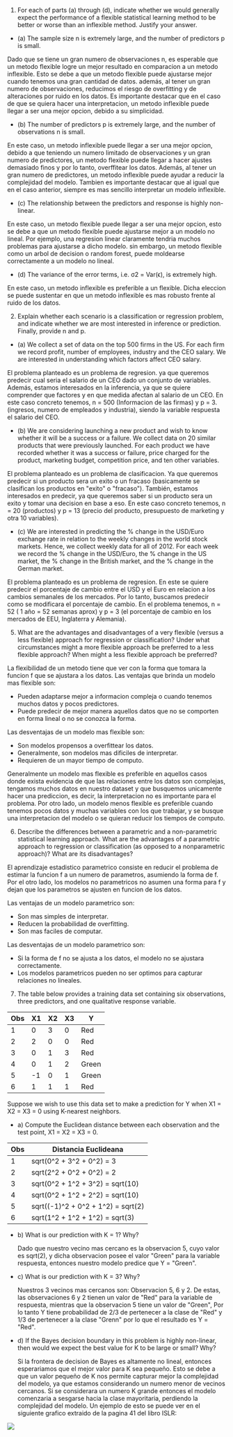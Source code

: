 1. For each of parts (a) through (d), indicate whether we would generally expect the performance of a flexible 
statistical learning method to be better or worse than an inflexible method. Justify your answer.


- (a) The sample size n is extremely large, and the number of predictors p is small.

Dado que se tiene un gran numero de observaciones n, es esperable que un metodo flexible logre un mejor resultado en 
comparacion a un metodo inflexible. Esto se debe a que un metodo flexible puede ajustarse mejor cuando tenemos una gran
cantidad de datos. además, al tener un gran numero de observaciones, reducimos el riesgo de overfitting y de 
alteraciones por ruido en los datos. Es importante destacar que en el caso de que se quiera hacer una interpretacion, 
un metodo inflexible puede llegar a ser una mejor opcion, debido a su simplicidad.

- (b) The number of predictors p is extremely large, and the number of observations n is small.

En este caso, un metodo inflexible puede llegar a ser una mejor opcion, debido a que teniendo un numero limitado de 
observaciones y un gran numero de predictores, un metodo flexible puede llegar a hacer ajustes demasiado finos y por lo 
tanto, overffitear los datos. Además, al tener un gran numero de predictores, un metodo inflexible puede ayudar a reducir
la complejidad del modelo. Tambien es importante destacar que al igual que en el caso anterior, siempre es mas sencillo
interpretar un modelo inflexible.


- (c) The relationship between the predictors and response is highly non-linear.

En este caso, un metodo flexible puede llegar a ser una mejor opcion, esto se debe a que un metodo flexible puede 
ajustarse mejor a un modelo no lineal. Por ejemplo, una regresion linear claramente tendria muchos problemas para
ajustarse a dicho modelo. sin embargo, un metodo flexible como un arbol de decision o random forest, puede moldearse 
correctamente a un modelo no lineal.


- (d) The variance of the error terms, i.e. σ2 = Var(ϵ), is extremely high.

En este caso, un metodo inflexible es preferible a un flexible. Dicha eleccion se puede sustentar en que un metodo 
inflexible es mas robusto frente al ruido de los datos.

2. Explain whether each scenario is a classification or regression problem, and indicate whether we are most interested 
in inference or prediction. Finally, provide n and p.


- (a) We collect a set of data on the top 500 firms in the US. For each firm we record profit, number of employees, 
industry and the CEO salary. We are interested in understanding which factors affect CEO salary.

El problema planteado es un problema de regresion. ya que queremos predecir cual seria el salario de un CEO dado un
conjunto de variables. Además, estamos interesados en la inferencia, ya que se quiere comprender que factores y en que
medida afectan al salario de un CEO. En este caso concreto tenemos, n = 500 (Informacion de las firmas) y p = 3. 
(ingresos, numero de empleados y industria), siendo la variable respuesta el salario del CEO.

- (b) We are considering launching a new product and wish to know whether it will be a success or a failure. We collect
data on 20 similar products that were previously launched. For each product we have recorded whether it was a success or
failure, price charged for the product, marketing budget, competition price, and ten other variables.

El problema planteado es un problema de clasificacion. Ya que queremos predecir si un producto sera un exito o un 
fracaso (basicamente se clasifican los productos en "exito" o "fracaso"). También, estamos interesados en predecir, ya
que queremos saber si un producto sera un exito y tomar una decision en base a eso. En este caso concreto tenemos,
n = 20 (productos) y p = 13 (precio del producto, presupuesto de marketing y otra 10 variables).

- (c) We are interested in predicting the % change in the USD/Euro exchange rate in relation to the weekly changes in
the world stock markets. Hence, we collect weekly data for all of 2012. For each week we record the % change in the 
USD/Euro, the % change in the US market, the % change in the British market, and the % change in the German market.

El problema planteado es un problema de regresion. En este se quiere predecir el porcentaje de cambio entre el USD y el
Euro en relacion a los cambios semanales de los mercados. Por lo tanto, buscamos predecir como se modificara el 
porcentaje de cambio. En el problema tenemos, n = 52 ( 1 año = 52 semanas aprox) y p = 3 (el porcentaje de cambio en 
los mercados de EEU, Inglaterra y Alemania).



5. What are the advantages and disadvantages of a very flexible (versus a less flexible) approach for regression or 
classification? Under what circumstances might a more flexible approach be preferred to a less flexible approach? When
might a less flexible approach be preferred?

La flexibilidad de un metodo tiene que ver con la forma que tomara la funcion f que se ajustara a los datos. Las
ventajas que brinda un modelo mas flexible son:
 * Pueden adaptarse mejor a informacion compleja o cuando tenemos muchos datos y pocos predictores.
 * Puede predecir de mejor manera aquellos datos que no se comporten en forma lineal o no se conozca la forma.

Las desventajas de un modelo mas flexible son:
 * Son modelos propensos a overfittear los datos.
 * Generalmente, son modelos mas dificiles de interpretar.
 * Requieren de un mayor tiempo de computo.

Generalmente un modelo mas flexible es preferible en aquellos casos donde exista evidencia de que las relaciones entre 
los datos son complejas, tengamos muchos datos en nuestro dataset y que busquemos unicamente hacer una prediccion, es 
decir, la interpretacion no es importante para el problema. Por otro lado, un modelo menos flexible es preferible cuando 
tenemos pocos datos y muchas variables con los que trabajar, y se busque una interpretacion del modelo o se quieran 
reducir los tiempos de computo.

6. Describe the differences between a parametric and a non-parametric statistical learning approach. What are the 
advantages of a parametric approach to regression or classification (as opposed to a nonparametric approach)? What are 
its disadvantages?

El aprendizaje estadistico parametrico consiste en reducir el problema de estimar la funcion f a un numero de parametros,
asumiendo la forma de f. Por el otro lado, los modelos no parametricos no asumen una forma para f y dejan que los
parametros se ajusten en funcion de los datos.

Las ventajas de un modelo parametrico son:
 * Son mas simples de interpretar.
 * Reducen la probabilidad de overfitting.
 * Son mas faciles de computar.

Las desventajas de un modelo parametrico son:
 * Si la forma de f no se ajusta a los datos, el modelo no se ajustara correctamente.
 * Los modelos parametricos pueden no ser optimos para capturar relaciones no lineales.

7. The table below provides a training data set containing six observations, three predictors, and one qualitative 
response variable.

| Obs | X1 | X2 | X3 | Y     |
|-----|----|----|----|-------|
| 1   | 0  | 3  | 0  | Red   |
| 2   | 2  | 0  | 0  | Red   |
| 3   | 0  | 1  | 3  | Red   |
| 4   | 0  | 1  | 2  | Green |
| 5   | -1 | 0  | 1  | Green |
| 6   | 1  | 1  | 1  | Red   |

Suppose we wish to use this data set to make a prediction for Y when X1 = X2 = X3 = 0 using K-nearest neighbors.

- a) Compute the Euclidean distance between each observation and the test point, X1 = X2 = X3 = 0.

| Obs | Distancia Euclideana               |
|-----|------------------------------------|
| 1   | sqrt(0^2 + 3^2 + 0^2) = 3          |
| 2   | sqrt(2^2 + 0^2 + 0^2) = 2          |
| 3   | sqrt(0^2 + 1^2 + 3^2) = sqrt(10)   |
| 4   | sqrt(0^2 + 1^2 + 2^2) = sqrt(10)   |
| 5   | sqrt((-1)^2 + 0^2 + 1^2) = sqrt(2) |
| 6   | sqrt(1^2 + 1^2 + 1^2) = sqrt(3)    |


- b) What is our prediction with K = 1? Why?

    Dado que nuestro vecino mas cercano es la observacion 5, cuyo valor es sqrt(2), y dicha observacion posee el valor
    "Green" para la variable respuesta, entonces nuestro modelo predice que  Y = "Green".


- c) What is our prediction with K = 3? Why?

    Nuestros 3 vecinos mas cercanos son: Observacion 5, 6 y 2. De estas, las observaciones 6 y 2 tienen un valor de
    "Red" para la variable de respuesta, mientras que la observacion 5 tiene un valor de "Green", Por lo tanto Y tiene
    probabilidad de 2/3 de pertenecer a la clase de "Red" y 1/3 de pertenecer a la clase "Grenn" por lo que el resultado
    es Y = "Red".


- d) If the Bayes decision boundary in this problem is highly non-linear, then would we expect the best value for K to
be large or small? Why?

    Si la frontera de decision de Bayes es altamente no lineal, entonces esperariamos que el mejor valor para K sea
    pequeño. Esto se debe a que un valor pequeño de K nos permite capturar mejor la complejidad del modelo, ya que
    estamos considerando un numero menor de vecinos cercanos. Si se considerara un numero K grande entonces el modelo 
    comenzaria a sesgarse hacia la clase mayoritaria, perdiendo la complejidad del modelo. Un ejemplo de esto se puede
    ver en el siguiente grafico extraido de la pagina 41 del libro ISLR:

<img src="C:\Users\Facu\PycharmProjects\ia-uncuyo-2023\ tp7-intro-ml\KNN.png"/>